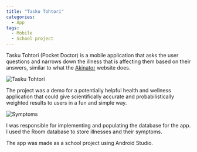 ```yaml
---
title: "Tasku Tohtori"
categories:
  - App
tags:
  - Mobile
  - School project
---
```


Tasku Tohtori (Pocket Doctor) is a mobile application that asks the user questions and narrows down the illness that is affecting them based on their answers, similar to what the [Akinator][akinator] website does.

![Tasku Tohtori]({{site.url}}{{site.baseurl}}/assets/images/tasku-tohtori.png)

The project was a demo for a potentially helpful health and wellness application that could give scientifically accurate and probabilistically weighted results to users in a fun and simple way.

![Symptoms]({{site.url}}{{site.baseurl}}/assets/images/symptoms.png)

I was responsible for implementing and populating the database for the app. I used the Room database to store illnesses and their symptoms.

The app was made as a school project using Android Studio.

[akinator]: https://en.akinator.com/
